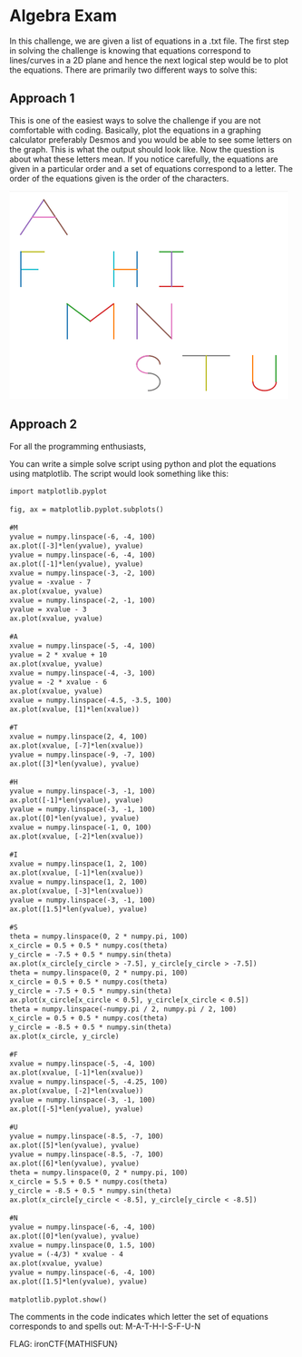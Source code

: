 # Algebra Exam

In this challenge, we are given a list of equations in a .txt file. The first step in solving the challenge is knowing that equations correspond to lines/curves in a 2D plane and hence the next logical step would be to plot the equations. There are primarily two different ways to solve this:

## Approach 1

This is one of the easiest ways to solve the challenge if you are not comfortable with coding. Basically, plot the equations in a graphing calculator preferably Desmos and you would be able to see some letters on the graph. This is what the output should look like. Now the question is about what these letters mean. If you notice carefully, the equations are given in a particular order and a set of equations correspond to a letter. The order of the equations given is the order of the characters.

![alt text](image.png)

## Approach 2

For all the programming enthusiasts,

You can write a simple solve script using python and plot the equations using matplotlib. The script would look something like this:

```import numpy
import matplotlib.pyplot

fig, ax = matplotlib.pyplot.subplots()

#M
yvalue = numpy.linspace(-6, -4, 100)
ax.plot([-3]*len(yvalue), yvalue)
yvalue = numpy.linspace(-6, -4, 100)
ax.plot([-1]*len(yvalue), yvalue)
xvalue = numpy.linspace(-3, -2, 100)
yvalue = -xvalue - 7
ax.plot(xvalue, yvalue)
xvalue = numpy.linspace(-2, -1, 100)
yvalue = xvalue - 3
ax.plot(xvalue, yvalue)

#A
xvalue = numpy.linspace(-5, -4, 100)
yvalue = 2 * xvalue + 10
ax.plot(xvalue, yvalue)
xvalue = numpy.linspace(-4, -3, 100)
yvalue = -2 * xvalue - 6
ax.plot(xvalue, yvalue)
xvalue = numpy.linspace(-4.5, -3.5, 100)
ax.plot(xvalue, [1]*len(xvalue))

#T
xvalue = numpy.linspace(2, 4, 100)
ax.plot(xvalue, [-7]*len(xvalue))
yvalue = numpy.linspace(-9, -7, 100)
ax.plot([3]*len(yvalue), yvalue)

#H
yvalue = numpy.linspace(-3, -1, 100)
ax.plot([-1]*len(yvalue), yvalue)
yvalue = numpy.linspace(-3, -1, 100)
ax.plot([0]*len(yvalue), yvalue)
xvalue = numpy.linspace(-1, 0, 100)
ax.plot(xvalue, [-2]*len(xvalue))

#I
xvalue = numpy.linspace(1, 2, 100)
ax.plot(xvalue, [-1]*len(xvalue))
xvalue = numpy.linspace(1, 2, 100)
ax.plot(xvalue, [-3]*len(xvalue))
yvalue = numpy.linspace(-3, -1, 100)
ax.plot([1.5]*len(yvalue), yvalue)

#S
theta = numpy.linspace(0, 2 * numpy.pi, 100)
x_circle = 0.5 + 0.5 * numpy.cos(theta)
y_circle = -7.5 + 0.5 * numpy.sin(theta)
ax.plot(x_circle[y_circle > -7.5], y_circle[y_circle > -7.5])
theta = numpy.linspace(0, 2 * numpy.pi, 100)
x_circle = 0.5 + 0.5 * numpy.cos(theta)
y_circle = -7.5 + 0.5 * numpy.sin(theta)
ax.plot(x_circle[x_circle < 0.5], y_circle[x_circle < 0.5])
theta = numpy.linspace(-numpy.pi / 2, numpy.pi / 2, 100)
x_circle = 0.5 + 0.5 * numpy.cos(theta)
y_circle = -8.5 + 0.5 * numpy.sin(theta)
ax.plot(x_circle, y_circle)

#F
xvalue = numpy.linspace(-5, -4, 100)
ax.plot(xvalue, [-1]*len(xvalue))
xvalue = numpy.linspace(-5, -4.25, 100)
ax.plot(xvalue, [-2]*len(xvalue))
yvalue = numpy.linspace(-3, -1, 100)
ax.plot([-5]*len(yvalue), yvalue)

#U
yvalue = numpy.linspace(-8.5, -7, 100)
ax.plot([5]*len(yvalue), yvalue)
yvalue = numpy.linspace(-8.5, -7, 100)
ax.plot([6]*len(yvalue), yvalue)
theta = numpy.linspace(0, 2 * numpy.pi, 100)
x_circle = 5.5 + 0.5 * numpy.cos(theta)
y_circle = -8.5 + 0.5 * numpy.sin(theta)
ax.plot(x_circle[y_circle < -8.5], y_circle[y_circle < -8.5])

#N
yvalue = numpy.linspace(-6, -4, 100)
ax.plot([0]*len(yvalue), yvalue)
xvalue = numpy.linspace(0, 1.5, 100)
yvalue = (-4/3) * xvalue - 4
ax.plot(xvalue, yvalue)
yvalue = numpy.linspace(-6, -4, 100)
ax.plot([1.5]*len(yvalue), yvalue)

matplotlib.pyplot.show()
```

The comments in the code indicates which letter the set of equations corresponds to and spells out: M-A-T-H-I-S-F-U-N

FLAG: ironCTF{MATHISFUN}
